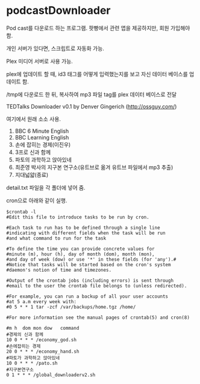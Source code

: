 # podcastDownloader

Pod cast를 다운로드 하는 프로그램.
팟빵에서 관련 앱을 제공하지만,
회원 가입해야 함.

개인 서버가 있다면, 스크립트로 자동화 가능.

Plex 미디어 서버로 사용 가능.

plex에 업데이트 할 때, id3 태그를 어떻게 입력했는지를 보고
자신 데이터 베이스를 업데이트 함.

/tmp에 다운로드 한 뒤,
복사하여 mp3 파일 tag를 plex 데이터 베이스로 전달


TEDTalks Downloader v0.1
by Denver Gingerich (http://ossguy.com/)

여기에서 원래 소소 사용.


1. BBC 6 Minute English
2. BBC Learning English
3. 손에 잡히는 경제(이진우)
4. 3프로 신과 함께
5. 파토의 과학하고 앉아있네
6. 최준영 박사의 지구본 연구소(유트브로 옮겨 유트브 파일에서 mp3 추출)
7. 지대넓얇(종료)


detail.txt 파일을 각 폴더에 넣어 줌.


cron으로 아래와 같이 실행.


```
$crontab -l
#Edit this file to introduce tasks to be run by cron.

#Each task to run has to be defined through a single line
#indicating with different fields when the task will be run
#and what command to run for the task

#To define the time you can provide concrete values for
#minute (m), hour (h), day of month (dom), month (mon),
#and day of week (dow) or use '*' in these fields (for 'any').#
#Notice that tasks will be started based on the cron's system
#daemon's notion of time and timezones.

#Output of the crontab jobs (including errors) is sent through
#email to the user the crontab file belongs to (unless redirected).

#For example, you can run a backup of all your user accounts
#at 5 a.m every week with:
#0 5 * * 1 tar -zcf /var/backups/home.tgz /home/

#For more information see the manual pages of crontab(5) and cron(8)

#m h  dom mon dow   command
#경제의 신과 함께
10 0 * * * /economy_god.sh
#손에잡히는 경제
20 0 * * * /economy_hand.sh
#파토가 과학하고 앉아있네
10 0 * * * /pato.sh
#지구본연구소
0 1 * * * /global_downloaderv2.sh
```
